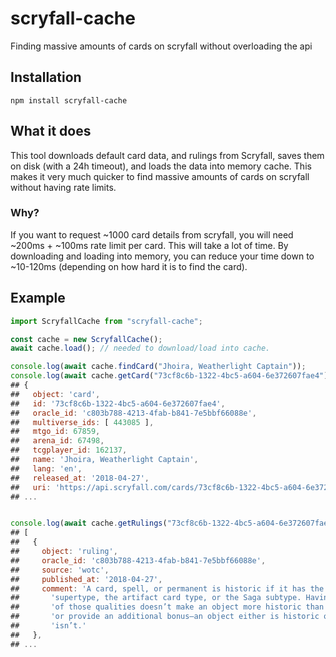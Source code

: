 # scryfall-cache
Finding massive amounts of cards on scryfall without overloading the api

## Installation

```
npm install scryfall-cache
```

## What it does
This tool downloads default card data, and rulings from Scryfall, saves them on disk (with a 24h timeout), and loads the data into memory cache. This makes it very much quicker to find massive amounts of cards on scryfall without having rate limits.

### Why?
If you want to request ~1000 card details from scryfall, you will need ~200ms + ~100ms rate limit per card. This will take a lot of time. By downloading and loading into memory, you can reduce your time down to ~10-120ms (depending on how hard it is to find the card). 

## Example
```javascript
import ScryfallCache from "scryfall-cache";

const cache = new ScryfallCache();
await cache.load(); // needed to download/load into cache.

console.log(await cache.findCard("Jhoira, Weatherlight Captain"));
console.log(await cache.getCard("73cf8c6b-1322-4bc5-a604-6e372607fae4"));
## {
##   object: 'card',
##   id: '73cf8c6b-1322-4bc5-a604-6e372607fae4',
##   oracle_id: 'c803b788-4213-4fab-b841-7e5bbf66088e',
##   multiverse_ids: [ 443085 ],
##   mtgo_id: 67859,
##   arena_id: 67498,
##   tcgplayer_id: 162137,
##   name: 'Jhoira, Weatherlight Captain',
##   lang: 'en',
##   released_at: '2018-04-27',
##   uri: 'https://api.scryfall.com/cards/73cf8c6b-1322-4bc5-a604-6e372607fae4',
## ...


console.log(await cache.getRulings("73cf8c6b-1322-4bc5-a604-6e372607fae4"));
## [
##   {
##     object: 'ruling',
##     oracle_id: 'c803b788-4213-4fab-b841-7e5bbf66088e',
##     source: 'wotc',
##     published_at: '2018-04-27',
##     comment: 'A card, spell, or permanent is historic if it has the legendary ' +
##       'supertype, the artifact card type, or the Saga subtype. Having two ' +
##       'of those qualities doesn’t make an object more historic than another ' +
##       'or provide an additional bonus—an object either is historic or it ' +
##       'isn’t.'
##   },
## ...
```
